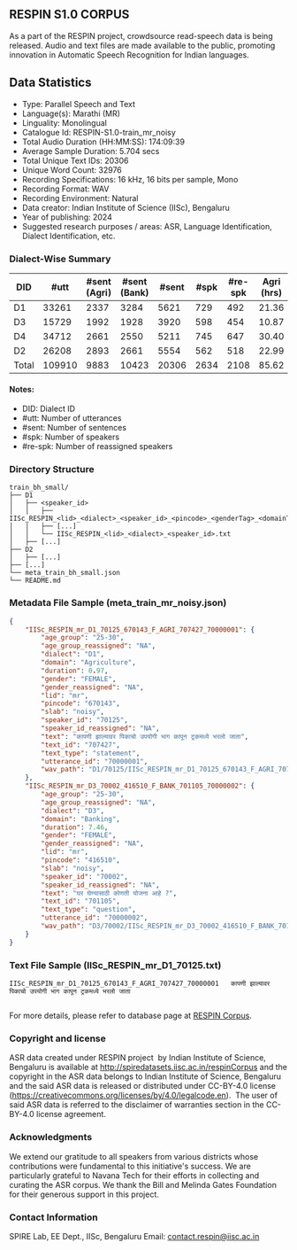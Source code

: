 ## RESPIN S1.0 CORPUS ##

As a part of the RESPIN project, crowdsource read-speech data is being released. Audio and text files
are made available to the public, promoting innovation in Automatic Speech Recognition for Indian languages.

## Data Statistics ##

- Type: Parallel Speech and Text
- Language(s): Marathi (MR)
- Linguality: Monolingual
- Catalogue Id: RESPIN-S1.0-train_mr_noisy
- Total Audio Duration (HH:MM:SS): 174:09:39
- Average Sample Duration: 5.704 secs
- Total Unique Text IDs: 20306
- Unique Word Count: 32976
- Recording Specifications: 16 kHz, 16 bits per sample, Mono
- Recording Format: WAV
- Recording Environment: Natural
- Data creator: Indian Institute of Science (IISc), Bengaluru
- Year of publishing: 2024
- Suggested research purposes / areas: ASR, Language Identification, Dialect Identification, etc.

### Dialect-Wise Summary ###
| DID   | #utt | #sent (Agri) | #sent (Bank) | #sent | #spk | #re-spk | Agri (hrs) | Bank (hrs) | Total (hrs) |
|-------|------|--------------|--------------|-------|------|---------|------------|------------|-------------|
| D1 | 33261 | 2337 | 3284 | 5621 | 729 | 492 | 21.36 | 29.94 | 51.29 |
| D3 | 15729 | 1992 | 1928 | 3920 | 598 | 454 | 10.87 | 9.96 | 20.83 |
| D4 | 34712 | 2661 | 2550 | 5211 | 745 | 647 | 30.40 | 27.68 | 58.08 |
| D2 | 26208 | 2893 | 2661 | 5554 | 562 | 518 | 22.99 | 20.96 | 43.95 |
| Total | 109910 | 9883 | 10423 | 20306 | 2634 | 2108 | 85.62 | 88.54 | 174.16 |



#### Notes:
- DID: Dialect ID
- #utt: Number of utterances
- #sent: Number of sentences
- #spk: Number of speakers
- #re-spk: Number of reassigned speakers

### Directory Structure ###
```
train_bh_small/
├── D1
│   ├── <speaker_id>
│   │   ├── IISc_RESPIN_<lid>_<dialect>_<speaker_id>_<pincode>_<genderTag>_<domainTag>_<text_id>_<uttid>.wav
│   │   ├── [...]
│   │   └── IISc_RESPIN_<lid>_<dialect>_<speaker_id>.txt
│   ├── [...]
├── D2
│   ├── [...]
├── [...]
└── meta_train_bh_small.json
└── README.md
```

### Metadata File Sample (meta_train_mr_noisy.json) ###

```json
{
    "IISc_RESPIN_mr_D1_70125_670143_F_AGRI_707427_70000001": {
        "age_group": "25-30",
        "age_group_reassigned": "NA",
        "dialect": "D1",
        "domain": "Agriculture",
        "duration": 0.97,
        "gender": "FEMALE",
        "gender_reassigned": "NA",
        "lid": "mr",
        "pincode": "670143",
        "slab": "noisy",
        "speaker_id": "70125",
        "speaker_id_reassigned": "NA",
        "text": "कापणी झाल्यावर पिकाचो उपयोगी भाग कापून ट्रकमध्ये भरलो जाता",
        "text_id": "707427",
        "text_type": "statement",
        "utterance_id": "70000001",
        "wav_path": "D1/70125/IISc_RESPIN_mr_D1_70125_670143_F_AGRI_707427_70000001.wav"
    },
    "IISc_RESPIN_mr_D3_70002_416510_F_BANK_701105_70000002": {
        "age_group": "25-30",
        "age_group_reassigned": "NA",
        "dialect": "D3",
        "domain": "Banking",
        "duration": 7.46,
        "gender": "FEMALE",
        "gender_reassigned": "NA",
        "lid": "mr",
        "pincode": "416510",
        "slab": "noisy",
        "speaker_id": "70002",
        "speaker_id_reassigned": "NA",
        "text": "घर घेण्यासाठी कोणती योजना आहे ?",
        "text_id": "701105",
        "text_type": "question",
        "utterance_id": "70000002",
        "wav_path": "D3/70002/IISc_RESPIN_mr_D3_70002_416510_F_BANK_701105_70000002.wav"
    }
}
```

### Text File Sample (IISc_RESPIN_mr_D1_70125.txt) ###
```
IISc_RESPIN_mr_D1_70125_670143_F_AGRI_707427_70000001	कापणी झाल्यावर पिकाचो उपयोगी भाग कापून ट्रकमध्ये भरलो जाता


```

For more details, please refer to database page at [RESPIN Corpus](http://spiredatasets.iisc.ac.in/respinCorpus).

### Copyright and license ###

ASR data created under RESPIN project  by Indian Institute of Science, Bengaluru is available
at http://spiredatasets.iisc.ac.in/respinCorpus and the copyright in the ASR data belongs to
Indian Institute of Science, Bengaluru and the said ASR data is released or distributed under
CC-BY-4.0 license (https://creativecommons.org/licenses/by/4.0/legalcode.en).  The user of
said ASR data is referred to the disclaimer of warranties section in the CC-BY-4.0 license
agreement.


### Acknowledgments ###

We extend our gratitude to all speakers from various districts whose contributions were fundamental to this initiative's success.
We are particularly grateful to Navana Tech for their efforts in collecting and curating the ASR corpus.
We thank the Bill and Melinda Gates Foundation for their generous support in this project.

### Contact Information ###

SPIRE Lab, EE Dept., IISc, Bengaluru
Email: contact.respin@iisc.ac.in